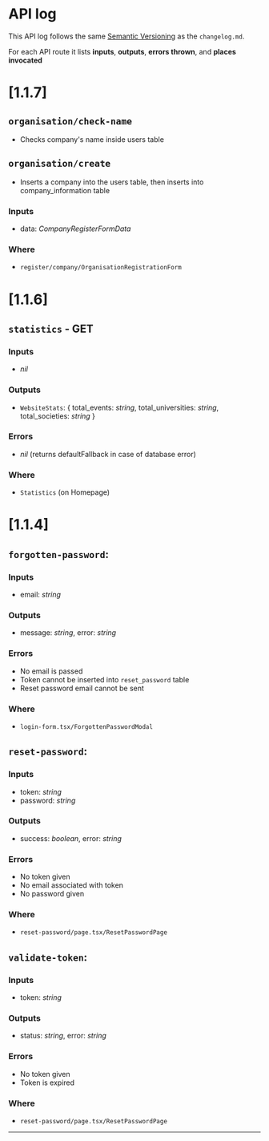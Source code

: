# API log

This API log follows the same [Semantic Versioning](https://semver.org/spec/v2.0.0.html) as the `changelog.md`.

For each API route it lists **inputs**, **outputs**, **errors thrown**, and **places invocated**

# [1.1.7]

## `organisation/check-name`

- Checks company's name inside users table

## `organisation/create`

- Inserts a company into the users table, then inserts into company_information table

### Inputs
- data: _CompanyRegisterFormData_

### Where
- `register/company/OrganisationRegistrationForm`

# [1.1.6]

## `statistics` - GET

### Inputs
- _nil_

### Outputs
- `WebsiteStats`: { total_events: _string_, total_universities: _string_, total_societies: _string_ }

### Errors
- _nil_ (returns defaultFallback in case of database error)

### Where
- `Statistics` (on Homepage)

# [1.1.4]

## `forgotten-password`:

### Inputs
- email: _string_

### Outputs
- message: _string_, error: _string_

### Errors
- No email is passed
- Token cannot be inserted into `reset_password` table
- Reset password email cannot be sent

### Where
- `login-form.tsx/ForgottenPasswordModal`


## `reset-password`:

### Inputs
- token: _string_
- password: _string_

### Outputs
- success: _boolean_, error: _string_

### Errors
- No token given
- No email associated with token
- No password given

### Where
- `reset-password/page.tsx/ResetPasswordPage`

## `validate-token`:

### Inputs
- token: _string_

### Outputs
- status: _string_, error: _string_

### Errors
- No token given
- Token is expired

### Where
- `reset-password/page.tsx/ResetPasswordPage`


---